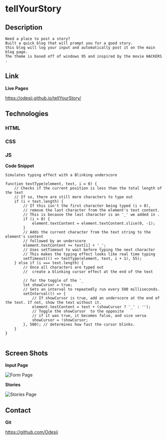 # tellYourStory

## Description

    Need a place to post a story?
    Built a quick blog that will prompt you for a good story. 
    this blog will log your input and automatically post it on the main blog page. 
    The theme is based off of windows 95 and inspired by the movie HACKERS .


## Link
**Live Pages**

https://odesii.github.io/tellYourStory/

## Technologies 
### HTML
### CSS
### JS
**Code Snippet**

    Simulates typing effect with a Blinking underscore 
```
function textType(element, text, i = 0) {
    // Checks if the current position is less than the total length of the text
    // If so, there are still more characters to type out
    if (i < text.length) {
        // If this isn't the first character being typed (i > 0),
        // remove the last character from the element's text content.
        // This is because the last character is an '_' we added in .
        if (i > 0) {
            element.textContent = element.textContent.slice(0, -1);
        }
        // Adds the current character from the text string to the element's content
        // followed by an underscore
        element.textContent += text[i] + '_';
        // Uses setTimeout to wait before typing the next character
        // This makes the typing effect looks like real time typing
        setTimeout(() => textType(element, text, i + 1), 55);
    } else if (i === text.length) { 
        // Once all characters are typed out
        //  create a blinking cursor effect at the end of the text
        
        // for the toggle of the '_
        let showCursor = true;
        // Sets an interval to repeatedly run every 500 milliseconds.
        setInterval(() => {
            // If showCursor is true, add an underscore at the end of the text. If not, show the text without it.
            element.textContent = text + (showCursor ? '_' : '');
            // Toggle the showCursor  to the opposite 
            // if it was true, it becomes false, and vice versa
            showCursor = !showCursor;
        }, 500); // determines how fast the cursor blinks.
    }
}


```

## Screen Shots 

**Input Page**

![Form Page](https://i.imgur.com/Ri65jWj.gif)

**Stories**

![Stories Page](https://i.imgur.com/NJ3Xn1E.gif)


## Contact 

**Git** 

https://github.com/Odesii


